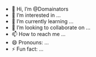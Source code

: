 - 👋 Hi, I’m @Domainators
- 👀 I’m interested in ...
- 🌱 I’m currently learning ...
- 💞️ I’m looking to collaborate on ...
- 📫 How to reach me ...
- 😄 Pronouns: ...
- ⚡ Fun fact: ...

<!---
Domainators/Domainators is a ✨ special ✨ repository because its `README.md` (this file) appears on your GitHub profile.
You can click the Preview link to take a look at your changes.
--->
